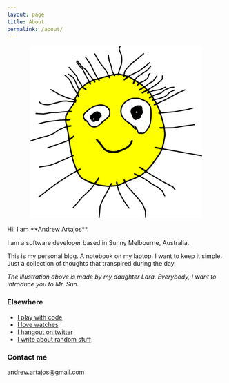 ```yaml
---
layout: page
title: About
permalink: /about/
---
```

<p style="text-align: center;">
<img src="/images/lara.sun.inked.png" alt="artwork painstakingly made by Lara Artajos" width="400" height="400" >
</p>
Hi! I am **Andrew Artajos**.

I am a software developer based in Sunny Melbourne, Australia.

This is my personal blog. A notebook on my laptop. I want to keep it simple. Just a collection of thoughts that transpired during the day.

*The illustration above is made by my daughter Lara. Everybody, I want to introduce you to Mr. Sun.*

### Elsewhere

* [I play with code](http://github.com/dudepare)
* [I love watches](http://instagram.com/andrewartajos) 
* [I hangout on twitter](https://twitter.com/andrewartajos) 
* [I write about random stuff](http://andoy.me)

### Contact me

[andrew.artajos@gmail.com](mailto:andrew.artajos@gmail.com)


